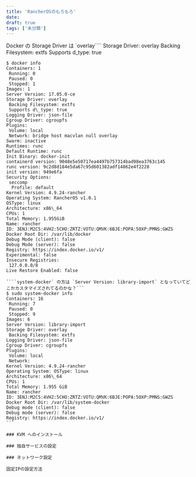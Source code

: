 ```yaml
---
title: 'RancherOSのもろもろ'
date: 
draft: true
tags: ['未分類']
---
```


Docker の Storage Driver は `overlay````
Storage Driver: overlay
 Backing Filesystem: extfs
 Supports d\_type: true

``````
$ docker info
Containers: 1
 Running: 0
 Paused: 0
 Stopped: 1
Images: 1
Server Version: 17.05.0-ce
Storage Driver: overlay
 Backing Filesystem: extfs
 Supports d\_type: true
Logging Driver: json-file
Cgroup Driver: cgroupfs
Plugins: 
 Volume: local
 Network: bridge host macvlan null overlay
Swarm: inactive
Runtimes: runc
Default Runtime: runc
Init Binary: docker-init
containerd version: 9048e5e50717ea4497b757314bad98ea3763c145
runc version: 9c2d8d184e5da67c95d601382adf14862e4f2228
init version: 949e6fa
Security Options:
 seccomp
  Profile: default
Kernel Version: 4.9.24-rancher
Operating System: RancherOS v1.0.1
OSType: linux
Architecture: x86\_64
CPUs: 1
Total Memory: 1.955GiB
Name: rancher
ID: 3ENJ:M2C5:4VH2:5CHO:ZRTZ:VOTU:QMVK:6BJE:POPA:5OXP:PMNS:GWZS
Docker Root Dir: /var/lib/docker
Debug Mode (client): false
Debug Mode (server): false
Registry: https://index.docker.io/v1/
Experimental: false
Insecure Registries:
 127.0.0.0/8
Live Restore Enabled: false

````system-docker` の方は `Server Version: library-import` となっていてどこかカスタマイズされてるのかな？```
$ sudo system-docker info
Containers: 16
 Running: 7
 Paused: 0
 Stopped: 9
Images: 6
Server Version: library-import
Storage Driver: overlay
 Backing Filesystem: extfs
Logging Driver: json-file
Cgroup Driver: cgroupfs
Plugins: 
 Volume: local
 Network: 
Kernel Version: 4.9.24-rancher
Operating System: OSType: linux
Architecture: x86\_64
CPUs: 1
Total Memory: 1.955 GiB
Name: rancher
ID: 3ENJ:M2C5:4VH2:5CHO:ZRTZ:VOTU:QMVK:6BJE:POPA:5OXP:PMNS:GWZS
Docker Root Dir: /var/lib/system-docker
Debug mode (client): false
Debug mode (server): false
Registry: https://index.docker.io/v1/ 
```

### KVM へのインストール

### 独自サービスの設定

### ネットワーク設定

固定IPの設定方法
